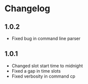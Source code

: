 # Changelog

## 1.0.2

* Fixed bug in command line parser

## 1.0.1

* Changed slot start time to midnight
* Fixed a gap in time slots
* Fixed verbosity in command cp

